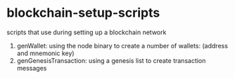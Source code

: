 # blockchain-setup-scripts
scripts that use during setting up a blockchain network

1. genWallet: using the node binary to create a number of wallets: (address and mnemonic key)
2. genGenesisTransaction: using a genesis list to create transaction messages
